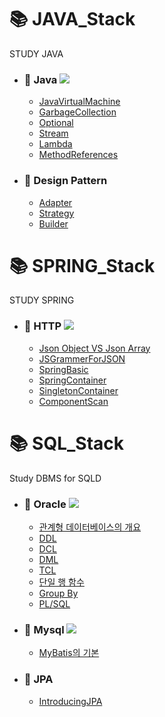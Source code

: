 # 📚 JAVA_Stack
STUDY JAVA
- ### 📖 Java <img src="https://img.shields.io/badge/Java-007396?style=flat-square&logo=oracle&logoColor=white"/>
  * [JavaVirtualMachine](./docs/java/JavaVirtualMachine.md)
  * [GarbageCollection](./docs/java/GarbageCollection.md)
  * [Optional](./docs/java/Optional.md)
  * [Stream](./docs/java/Stream.md)
  * [Lambda](./docs/java/Lambda.md)
  * [MethodReferences](./docs/java/MethodReferences.md)
- ### 📖 Design Pattern 
  * [Adapter](./docs/java/Adapter.md)
  * [Strategy](./docs/java/Strategy.md)
  * [Builder](./docs/java/Builder.md)

# 📚 SPRING_Stack
STUDY SPRING
- ### 📖 HTTP <img src="https://img.shields.io/badge/HTTP-007396?style=flat-square&logo=oracle&logoColor=white"/>
  * [Json Object VS Json Array](./docs/spring/Json.md)
  * [JSGrammerForJSON](./docs/spring/JSGrammerForJSON.md)
  * [SpringBasic](./docs/spring/SpringBasic.md)
  * [SpringContainer](./docs/spring/SpringContainer.md)
  * [SingletonContainer](./docs/spring/SingletonContainer.md)
  * [ComponentScan](./docs/spring/ComponentScan.md)
# 📚 SQL_Stack
Study DBMS for SQLD<br/>
- ### 📖 Oracle <img src="https://img.shields.io/badge/MySQL-4479A1?style=flat-square&logo=mysql&logoColor=white"/>
  * [관계형 데이터베이스의 개요](./docs/oracle/RDBMS.md)
  * [DDL](./docs/oracle/DDL.md)
  * [DCL](./docs/oracle/DCL.md)
  * [DML](./docs/oracle/DML.md)
  * [TCL](./docs/oracle/TCL.md)
  * [단일 행 함수](./docs/oracle/Function.md)
  * [Group By](./docs/oracle/GROUPBY.md)
  * [PL/SQL](./docs/oracle/PLSQL.md)
- ### 📖 Mysql <img src="https://img.shields.io/badge/Oracle-2811AB?style=flat-square&logo=oracle&logoColor=white"/>
  * [MyBatis의 기본](./docs/mybatis/basic.md)
- ### 📖 JPA 
  * [IntroducingJPA](./docs/jpa/IntroducingJPA.md)
